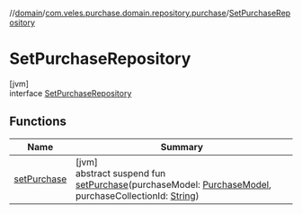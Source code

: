//[domain](../../../index.md)/[com.veles.purchase.domain.repository.purchase](../index.md)/[SetPurchaseRepository](index.md)

# SetPurchaseRepository

[jvm]\
interface [SetPurchaseRepository](index.md)

## Functions

| Name | Summary |
|---|---|
| [setPurchase](set-purchase.md) | [jvm]<br>abstract suspend fun [setPurchase](set-purchase.md)(purchaseModel: [PurchaseModel](../../com.veles.purchase.domain.model.purchase/-purchase-model/index.md), purchaseCollectionId: [String](https://kotlinlang.org/api/latest/jvm/stdlib/kotlin/-string/index.html)) |
